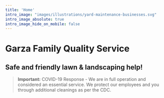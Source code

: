 ```yaml
---
title: 'Home'
intro_image: "images/illustrations/yard-maintenance-businesses.svg"
intro_image_absolute: true
intro_image_hide_on_mobile: false
---
```


# Garza Family Quality Service
## Safe and friendly lawn & landscaping help!
> **Important:** COVID-19 Response - We are in full operation and considered an essential service. We protect our employees and you through additional cleanings as per the CDC.
